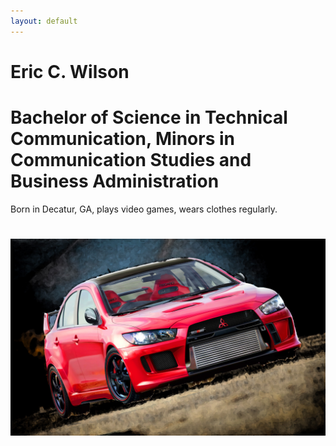 ```yaml
---
layout: default
---
```


# Eric C. Wilson 
# Bachelor of Science in Technical Communication, Minors in Communication Studies and Business Administration
Born in Decatur, GA, plays video games, wears clothes regularly. 
# ![I said hey what's up hello?](https://github.com/wilsone123/TCO476-SampleDoc/blob/master/docs/assets/images/mitsubishi_32.jpg)
